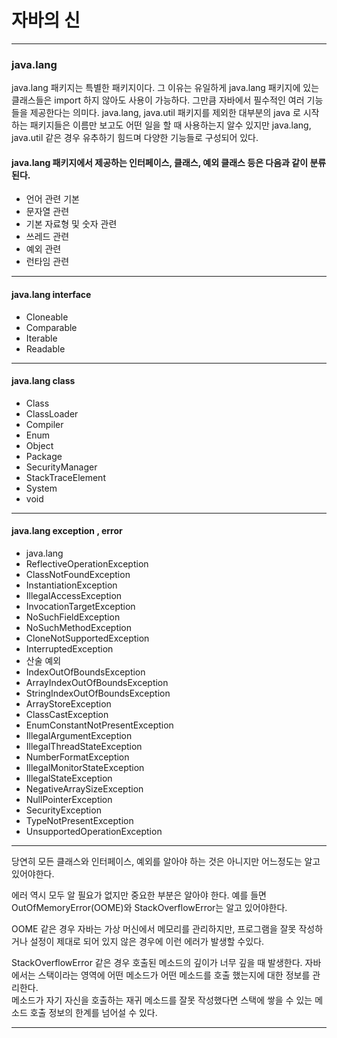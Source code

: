 # 자바의 신

---
### java.lang

java.lang 패키지는 특별한 패키지이다. 그 이유는 유일하게 java.lang 패키지에 있는 클래스들은 import 하지 않아도 사용이 가능하다.
그만큼 자바에서 필수적인 여러 기능들을 제공한다는 의미다. java.lang, java.util 패키지를 제외한 대부분의 java 로 시작하는 패키지들은
이름만 보고도 어떤 일을 할 때 사용하는지 알수 있지만 java.lang, java.util 같은 경우 유추하기 힘드며 다양한 기능들로 구성되어 있다.

#### java.lang 패키지에서 제공하는 인터페이스, 클래스, 예외 클래스 등은 다음과 같이 분류된다.

- 언어 관련 기본
- 문자열 관련
- 기본 자료형 및 숫자 관련
- 쓰레드 관련
- 예외 관련
- 런타임 관련

---
#### java.lang interface

- Cloneable
- Comparable
- Iterable
- Readable

---
#### java.lang class

- Class
- ClassLoader
- Compiler
- Enum
- Object
- Package
- SecurityManager
- StackTraceElement
- System
- void

---
#### java.lang exception , error

- java.lang <br>
- ReflectiveOperationException <br>
- ClassNotFoundException <br>
- InstantiationException <br>
- IllegalAccessException <br>
- InvocationTargetException <br>
- NoSuchFieldException <br>
- NoSuchMethodException <br>
- CloneNotSupportedException <br>
- InterruptedException <br>
- 산술 예외 <br>
- IndexOutOfBoundsException <br>
- ArrayIndexOutOfBoundsException <br>
- StringIndexOutOfBoundsException <br>
- ArrayStoreException <br>
- ClassCastException <br>
- EnumConstantNotPresentException <br>
- IllegalArgumentException <br>
- IllegalThreadStateException <br>
- NumberFormatException <br>
- IllegalMonitorStateException  <br>
- IllegalStateException <br>
- NegativeArraySizeException <br>
- NullPointerException <br>
- SecurityException <br>
- TypeNotPresentException <br>
- UnsupportedOperationException <br>

---

당연히 모든 클래스와 인터페이스, 예외를 알아야 하는 것은 아니지만 어느정도는 알고 있어야한다.
 
에러 역시 모두 알 필요가 없지만 중요한 부분은 알아야 한다. 예를 들면 
OutOfMemoryError(OOME)와 StackOverflowError는 알고 있어야한다.

OOME 같은 경우 자바는 가상 머신에서 메모리를 관리하지만, 프로그램을 잘못 작성하거나 설정이 제대로 되어 있지 않은 경우에 
이런 에러가 발생할 수있다.

StackOverflowError 같은 경우 호출된 메소드의 깊이가 너무 깊을 때 발생한다. 
자바에서는 스택이라는 영역에 어떤 메소드가 어떤 메소드를 호출 했는지에 대한 정보를 관리한다. <br>
메소드가 자기 자신을 호출하는 재귀 메소드를 잘못 작성했다면 스택에 쌓을 수 있는 메소드 호출 정보의 한계를 넘어설 수 있다.

---
